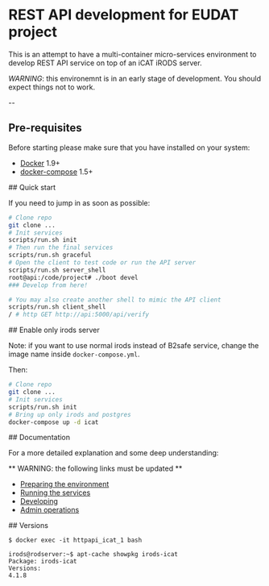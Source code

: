 
# REST API development for EUDAT project

This is an attempt to have a multi-container micro-services environment
to develop REST API service on top of an iCAT iRODS server.

*WARNING*: this environemnt is in an early stage of development.
You should expect things not to work.

--

## Pre-requisites

Before starting please make sure that you have installed on your system:

* [Docker](http://docs.docker.com/) 1.9+
* [docker-compose](https://docs.docker.com/compose/) 1.5+

## Quick start

If you need to jump in as soon as possible:

```bash
# Clone repo
git clone ...
# Init services
scripts/run.sh init
# Then run the final services
scripts/run.sh graceful
# Open the client to test code or run the API server
scripts/run.sh server_shell
root@api:/code/project# ./boot devel
### Develop from here!

# You may also create another shell to mimic the API client
scripts/run.sh client_shell
/ # http GET http://api:5000/api/verify

```

## Enable only irods server

Note: if you want to use normal irods instead of B2safe service,
change the image name inside `docker-compose.yml`.

Then:

```bash
# Clone repo
git clone ...
# Init services
scripts/run.sh init
# Bring up only irods and postgres
docker-compose up -d icat
```

## Documentation

For a more detailed explanation and some deep understanding:

** WARNING: the following links must be updated **

* [Preparing the environment](docs/preparation.md)
* [Running the services](docs/running.md)
* [Developing](docs/client.md)
* [Admin operations](docs/admin.md)

## Versions

```
$ docker exec -it httpapi_icat_1 bash

irods@rodserver:~$ apt-cache showpkg irods-icat
Package: irods-icat
Versions:
4.1.8
```
